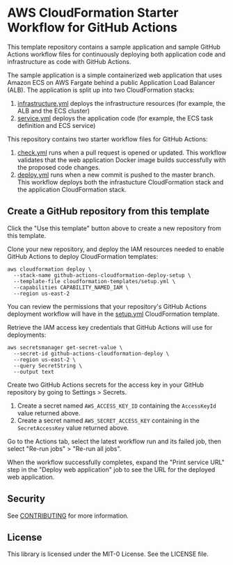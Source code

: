 # AWS CloudFormation Starter Workflow for GitHub Actions

This template repository contains a sample application and sample GitHub Actions workflow files for continuously deploying both application code and infrastructure as code with GitHub Actions.

The sample application is a simple containerized web application that uses Amazon ECS on AWS Fargate behind a public Application Load Balancer (ALB).  The application is split up into two CloudFormation stacks:
1. [infrastructure.yml](cloudformation-templates/infrastructure.yml) deploys the infrastructure resources (for example, the ALB and the ECS cluster)
1. [service.yml](cloudformation-templates/service.yml) deploys the application code (for example, the ECS task definition and ECS service)

This repository contains two starter workflow files for GitHub Actions:
1. [check.yml](.github/workflows/check.yml) runs when a pull request is opened or updated.  This workflow validates that the web application Docker image builds successfully with the proposed code changes.
1. [deploy.yml](.github/workflows/deploy.yml) runs when a new commit is pushed to the master branch.  This workflow deploys both the infrastucture CloudFormation stack and the application CloudFormation stack.

## Create a GitHub repository from this template

Click the "Use this template" button above to create a new repository from this template.

Clone your new repository, and deploy the IAM resources needed to enable GitHub Actions to deploy CloudFormation templates:
```
aws cloudformation deploy \
  --stack-name github-actions-cloudformation-deploy-setup \
  --template-file cloudformation-templates/setup.yml \
  --capabilities CAPABILITY_NAMED_IAM \
  --region us-east-2
```
You can review the permissions that your repository's GitHub Actions deployment workflow will have in the [setup.yml](cloudformation-templates/setup.yml) CloudFormation template.

Retrieve the IAM access key credentials that GitHub Actions will use for deployments:
```
aws secretsmanager get-secret-value \
  --secret-id github-actions-cloudformation-deploy \
  --region us-east-2 \
  --query SecretString \
  --output text
```

Create two GitHub Actions secrets for the access key in your GitHub repository by going to Settings > Secrets.
1. Create a secret named `AWS_ACCESS_KEY_ID` containing the `AccessKeyId` value returned above.
1. Create a secret named `AWS_SECRET_ACCESS_KEY` containing in the `SecretAccessKey` value returned above.

Go to the Actions tab, select the latest workflow run and its failed job, then select "Re-run jobs" > "Re-run all jobs".

When the workflow successfully completes, expand the "Print service URL" step in the "Deploy web application" job to see the URL for the deployed web application.

## Security

See [CONTRIBUTING](CONTRIBUTING.md#security-issue-notifications) for more information.

## License

This library is licensed under the MIT-0 License. See the LICENSE file.
